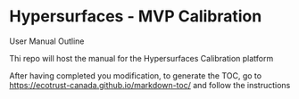 # Hypersurfaces - MVP Calibration
User Manual Outline

Thi repo will host the manual for the Hypersurfaces Calibration platform

After having completed you modification, to generate the TOC,
go to https://ecotrust-canada.github.io/markdown-toc/
and follow the instructions
